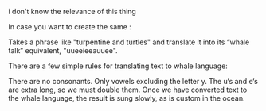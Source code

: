 i don't know the relevance of this thing

In case you want to create the same :

Takes a phrase like "turpentine and turtles" and translate it into its “whale talk” equivalent, "uueeieeauuee".

There are a few simple rules for translating text to whale language:

There are no consonants. Only vowels excluding the letter y.
The u‘s and e‘s are extra long, so we must double them.
Once we have converted text to the whale language, the result is sung slowly, as is custom in the ocean.
